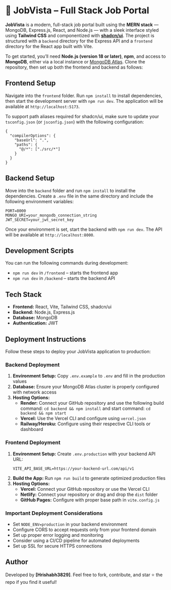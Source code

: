 <!DOCTYPE html>
<html lang="en">

  <h1>🚀 JobVista – Full Stack Job Portal</h1>

  <p><strong>JobVista</strong> is a modern, full-stack job portal built using the <strong>MERN stack</strong> — MongoDB, Express.js, React, and Node.js — with a sleek interface styled using <strong>Tailwind CSS</strong> and componentized with <strong><a href="https://ui.shadcn.com" target="_blank">shadcn/ui</a></strong>. The project is structured with a <code>backend</code> directory for the Express API and a <code>frontend</code> directory for the React app built with Vite.</p>

  <p>To get started, you’ll need <strong>Node.js (version 18 or later)</strong>, <strong>npm</strong>, and access to <strong>MongoDB</strong>, either via a local instance or <a href="https://www.mongodb.com/cloud/atlas" target="_blank">MongoDB Atlas</a>. Clone the repository, then set up both the frontend and backend as follows:</p>

  <h2>Frontend Setup</h2>
  <p>Navigate into the <code>frontend</code> folder. Run <code>npm install</code> to install dependencies, then start the development server with <code>npm run dev</code>. The application will be available at <code>http://localhost:5173</code>.</p>
  <p>To support path aliases required for shadcn/ui, make sure to update your <code>tsconfig.json</code> (or <code>jsconfig.json</code>) with the following configuration:</p>
  <pre><code>{
  "compilerOptions": {
    "baseUrl": ".",
    "paths": {
      "@/*": ["./src/*"]
    }
  }
}</code></pre>

  <h2>Backend Setup</h2>
  <p>Move into the <code>backend</code> folder and run <code>npm install</code> to install the dependencies. Create a <code>.env</code> file in the same directory and include the following environment variables:</p>
  <pre><code>PORT=8000
MONGO_URI=your_mongodb_connection_string
JWT_SECRET=your_jwt_secret_key</code></pre>
  <p>Once your environment is set, start the backend with <code>npm run dev</code>. The API will be available at <code>http://localhost:8000</code>.</p>

  <h2>Development Scripts</h2>
  <p>You can run the following commands during development:</p>
  <ul>
    <li><code>npm run dev</code> in <code>/frontend</code> – starts the frontend app</li>
    <li><code>npm run dev</code> in <code>/backend</code> – starts the backend API</li>
  </ul>

  <h2>Tech Stack</h2>
  <ul>
    <li><strong>Frontend:</strong> React, Vite, Tailwind CSS, shadcn/ui</li>
    <li><strong>Backend:</strong> Node.js, Express.js</li>
    <li><strong>Database:</strong> MongoDB </li>
    <li><strong>Authentication:</strong> JWT</li>
  </ul>

  <h2>Deployment Instructions</h2>
  <p>Follow these steps to deploy your JobVista application to production:</p>

  <h3>Backend Deployment</h3>
  <ol>
    <li><strong>Environment Setup:</strong> Copy <code>.env.example</code> to <code>.env</code> and fill in the production values</li>
    <li><strong>Database:</strong> Ensure your MongoDB Atlas cluster is properly configured with network access</li>
    <li><strong>Hosting Options:</strong>
      <ul>
        <li><strong>Render:</strong> Connect your GitHub repository and use the following build command: <code>cd backend && npm install</code> and start command: <code>cd backend && npm start</code></li>
        <li><strong>Vercel:</strong> Use the Vercel CLI and configure using <code>vercel.json</code></li>
        <li><strong>Railway/Heroku:</strong> Configure using their respective CLI tools or dashboard</li>
      </ul>
    </li>
  </ol>

  <h3>Frontend Deployment</h3>
  <ol>
    <li><strong>Environment Setup:</strong> Create <code>.env.production</code> with your backend API URL:
      <pre><code>VITE_API_BASE_URL=https://your-backend-url.com/api/v1</code></pre>
    </li>
    <li><strong>Build the App:</strong> Run <code>npm run build</code> to generate optimized production files</li>
    <li><strong>Hosting Options:</strong>
      <ul>
        <li><strong>Vercel:</strong> Connect your GitHub repository or use the Vercel CLI</li>
        <li><strong>Netlify:</strong> Connect your repository or drag and drop the <code>dist</code> folder</li>
        <li><strong>GitHub Pages:</strong> Configure with proper base path in <code>vite.config.js</code></li>
      </ul>
    </li>
  </ol>

  <h3>Important Deployment Considerations</h3>
  <ul>
    <li>Set <code>NODE_ENV=production</code> in your backend environment</li>
    <li>Configure CORS to accept requests only from your frontend domain</li>
    <li>Set up proper error logging and monitoring</li>
    <li>Consider using a CI/CD pipeline for automated deployments</li>
    <li>Set up SSL for secure HTTPS connections</li>
  </ul>

  <h2>Author</h2>
  <p>Developed by <strong>[Hrishabh3829]</strong>. Feel free to fork, contribute, and star ⭐ the repo if you find it useful!</p>

</body>
</html>
